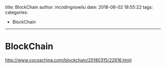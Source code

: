 title: BlockChain
author: incodingnowliu
date: 2018-06-02 18:55:22
tags:
categories: 
- BlockChain
---
# BlockChain

http://www.cocoachina.com/blockchain/20180315/22616.html